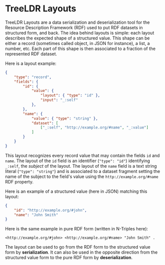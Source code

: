 # TreeLDR Layouts

TreeLDR Layouts are a data serialization and deserialization tool for the
Resource Description Framework (RDF) used to put RDF datasets in structured
form, and back.
The idea behind layouts is simple: each layout describes the expected shape of a
structured value. This shape can be either a record (sometimes called object,
in JSON for instance), a list, a number, etc. Each part of this shape is then
associated to a fraction of the represented RDF dataset.

Here is a layout example:

```json
{
	"type": "record",
	"fields": {
		"id": {
			"value": {
				"layout": { "type": "id" },
				"input": "_:self"
			},
		},
		"name": {
			"value": { "type": "string" },
			"dataset": [
				["_:self", "http://example.org/#name", "_:value"]
			]
		}
	}
}
```

This layout recognizes every record value that may contain the fields `id` and
`name`. The layout of the `id` field is an identifier (`"type": "id"`)
identifying `_:self`, the *subject* of the layout. The layout of the `name`
field is a text string literal (`"type": "string"`) and is associated to a
dataset fragment setting the name of the subject to the field's value using
the `http://example.org/#name` RDF property.

Here is an example of a structured value (here in JSON) matching this layout:
```json
{
	"id": "http://example.org/#john",
	"name": "John Smith"
}
```

Here is the same example in pure RDF form (written in N-Triples here):
```n-triples
<http://example.org/#john> <http://example.org/#name> "John Smith" .
```

The layout can be used to go from the RDF form to the structured value form by
**serialization**.
It can also be used in the opposite direction from the structured value form to
the pure RDF form by **deserialization**.